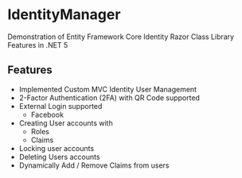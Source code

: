 # IdentityManager
Demonstration of Entity Framework Core Identity Razor Class Library Features in .NET 5

## Features
+ Implemented Custom MVC Identity User Management
+ 2-Factor Authentication (2FA) with QR Code supported
+ External Login supported
  + Facebook
+ Creating User accounts with
  + Roles
  + Claims
+ Locking user accounts
+ Deleting Users accounts
+ Dynamically  Add / Remove Claims from users
